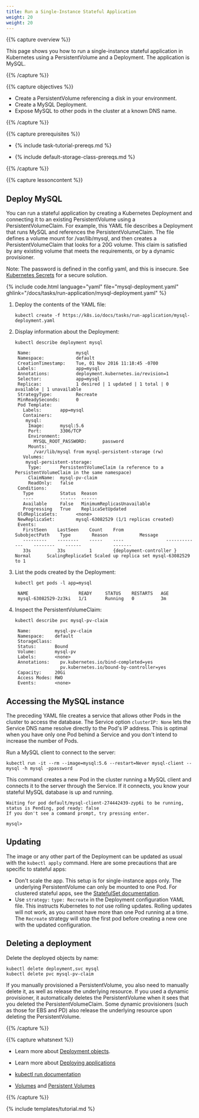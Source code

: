 ```yaml
---
title: Run a Single-Instance Stateful Application
weight: 20
weight: 20
---
```


{{% capture overview %}}

This page shows you how to run a single-instance stateful application
in Kubernetes using a PersistentVolume and a Deployment. The
application is MySQL.

{{% /capture %}}


{{% capture objectives %}}

* Create a PersistentVolume referencing a disk in your environment.
* Create a MySQL Deployment.
* Expose MySQL to other pods in the cluster at a known DNS name.

{{% /capture %}}


{{% capture prerequisites %}}

* {% include task-tutorial-prereqs.md %}

* {% include default-storage-class-prereqs.md %}

{{% /capture %}}


{{% capture lessoncontent %}}

## Deploy MySQL

You can run a stateful application by creating a Kubernetes Deployment
and connecting it to an existing PersistentVolume using a
PersistentVolumeClaim.  For example, this YAML file describes a
Deployment that runs MySQL and references the PersistentVolumeClaim. The file
defines a volume mount for /var/lib/mysql, and then creates a
PersistentVolumeClaim that looks for a 20G volume. This claim is
satisfied by any existing volume that meets the requirements,
or by a dynamic provisioner.

Note: The password is defined in the config yaml, and this is insecure. See
[Kubernetes Secrets](/docs/concepts/configuration/secret/)
for a secure solution.

{% include code.html language="yaml" file="mysql-deployment.yaml" ghlink="/docs/tasks/run-application/mysql-deployment.yaml" %}

1. Deploy the contents of the YAML file:

       kubectl create -f https://k8s.io/docs/tasks/run-application/mysql-deployment.yaml

1. Display information about the Deployment:

       kubectl describe deployment mysql

        Name:                 mysql
        Namespace:            default
        CreationTimestamp:    Tue, 01 Nov 2016 11:18:45 -0700
        Labels:               app=mysql
        Annotations:          deployment.kubernetes.io/revision=1
        Selector:             app=mysql
        Replicas:             1 desired | 1 updated | 1 total | 0 available | 1 unavailable
        StrategyType:         Recreate
        MinReadySeconds:      0
        Pod Template:
          Labels:       app=mysql
          Containers:
           mysql:
            Image:      mysql:5.6
            Port:       3306/TCP
            Environment:
              MYSQL_ROOT_PASSWORD:      password
            Mounts:
              /var/lib/mysql from mysql-persistent-storage (rw)
          Volumes:
           mysql-persistent-storage:
            Type:       PersistentVolumeClaim (a reference to a PersistentVolumeClaim in the same namespace)
            ClaimName:  mysql-pv-claim
            ReadOnly:   false
        Conditions:
          Type          Status  Reason
          ----          ------  ------
          Available     False   MinimumReplicasUnavailable
          Progressing   True    ReplicaSetUpdated
        OldReplicaSets:       <none>
        NewReplicaSet:        mysql-63082529 (1/1 replicas created)
        Events:
          FirstSeen    LastSeen    Count    From                SubobjectPath    Type        Reason            Message
          ---------    --------    -----    ----                -------------    --------    ------            -------
          33s          33s         1        {deployment-controller }             Normal      ScalingReplicaSet Scaled up replica set mysql-63082529 to 1

1. List the pods created by the Deployment:

       kubectl get pods -l app=mysql

        NAME                   READY     STATUS    RESTARTS   AGE
        mysql-63082529-2z3ki   1/1       Running   0          3m

1. Inspect the PersistentVolumeClaim:

       kubectl describe pvc mysql-pv-claim

        Name:         mysql-pv-claim
        Namespace:    default
        StorageClass:
        Status:       Bound
        Volume:       mysql-pv
        Labels:       <none>
        Annotations:    pv.kubernetes.io/bind-completed=yes
                        pv.kubernetes.io/bound-by-controller=yes
        Capacity:     20Gi
        Access Modes: RWO
        Events:       <none>

## Accessing the MySQL instance

The preceding YAML file creates a service that
allows other Pods in the cluster to access the database. The Service option
`clusterIP: None` lets the Service DNS name resolve directly to the
Pod's IP address. This is optimal when you have only one Pod
behind a Service and you don't intend to increase the number of Pods.

Run a MySQL client to connect to the server:

```
kubectl run -it --rm --image=mysql:5.6 --restart=Never mysql-client -- mysql -h mysql -ppassword
```

This command creates a new Pod in the cluster running a MySQL client
and connects it to the server through the Service. If it connects, you
know your stateful MySQL database is up and running.

```
Waiting for pod default/mysql-client-274442439-zyp6i to be running, status is Pending, pod ready: false
If you don't see a command prompt, try pressing enter.

mysql>
```

## Updating

The image or any other part of the Deployment can be updated as usual
with the `kubectl apply` command. Here are some precautions that are
specific to stateful apps:

* Don't scale the app. This setup is for single-instance apps
  only. The underlying PersistentVolume can only be mounted to one
  Pod. For clustered stateful apps, see the
  [StatefulSet documentation](/docs/concepts/workloads/controllers/statefulset/).
* Use `strategy:` `type: Recreate` in the Deployment configuration
  YAML file. This instructs Kubernetes to _not_ use rolling
  updates. Rolling updates will not work, as you cannot have more than
  one Pod running at a time. The `Recreate` strategy will stop the
  first pod before creating a new one with the updated configuration.

## Deleting a deployment

Delete the deployed objects by name:

```
kubectl delete deployment,svc mysql
kubectl delete pvc mysql-pv-claim
```

If you manually provisioned a PersistentVolume, you also need to manually
delete it, as well as release the underlying resource.
If you used a dynamic provisioner, it automatically deletes the
PersistentVolume when it sees that you deleted the PersistentVolumeClaim.
Some dynamic provisioners (such as those for EBS and PD) also release the
underlying resource upon deleting the PersistentVolume.

{{% /capture %}}


{{% capture whatsnext %}}

* Learn more about [Deployment objects](/docs/concepts/workloads/controllers/deployment/).

* Learn more about [Deploying applications](/docs/user-guide/deploying-applications/)

* [kubectl run documentation](/docs/user-guide/kubectl/{{page.version}}/#run)

* [Volumes](/docs/concepts/storage/volumes/) and [Persistent Volumes](/docs/concepts/storage/persistent-volumes/)

{{% /capture %}}

{% include templates/tutorial.md %}
